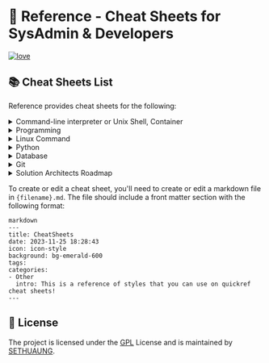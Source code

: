 # 📖 Reference - Cheat Sheets for SysAdmin & Developers

[![love](https://badgen.net/badge/make%20with/love/pink)](#)

## 📚 Cheat Sheets List

Reference provides cheat sheets for the following:

<details>
<summary>Command-line interpreter or Unix Shell, Container </summary>

- [Bash](Bash.md): This is a quick reference cheat sheet to getting started with linux bash shell scripting.
- [Powershell](Powershell.md): This is a cross-platform automation and configuration tool/framework that works well with existing tools and is optimized for dealing with structured data (e.g., JSON, CSV, XML), REST APIs, and object models. It includes a command-line shell, an associated scripting language, and a framework for processing cmdlets.
- [Docker](Docker.md): This is a quick reference cheat sheet to see the options, environment variables, and configuration file for create and run containers, manage images, and customize the Docker CLI.

</details>
<details>
<summary>Programming</summary>

- [Dart](Dart.md): A Dart cheat sheet with the most important concepts, functions, methods, and more. A complete quick reference for beginners.
- [GraphQL](GraphQL.md): This quick reference cheat sheet provides a brief overview of GraphQL.
- [Docker](Docker.md): This is a quick reference cheat sheet for [Docker](https://docs.docker.com/get-started/). And you can find the most common Docker commands here.
- [YAML](YAML.md): This is a quick reference cheat sheet for understanding and writing YAML format configuration files.
- [JavaScript](JavaScript.md): A JavaScript cheat sheet with the most important concepts, functions, methods, and more. A complete quick reference for beginners.
- [JSFuck []()!+](jsfuck): This is an esoteric and educational programming style based on the atomic parts of JavaScript. It uses only six different characters to write and execute code.
- [Python](python.md): The [Python](https://www.python.org/) cheat sheet is a one-page reference sheet for the Python 3 programming language.
- [Go](Go.md): This cheat sheet provided basic syntax and methods to help you using [Go](https://go.dev/).
- [Markdown](Markdown.md): This is a quick reference cheat sheet to the Markdown syntax.
- [Bash](Bash.md): This is a quick reference cheat sheet to getting started with linux bash shell scripting.
- [Kotlin](Kotlin.md)
- [Dart](Dart.md)

</details>

<details>
<summary>Linux Command</summary>

- [Initial Setup](Ubuntu-Server-Initial-Setup.md): This [Initial Setup.md](https://github.com/curl/curl) cheat sheet contains useful commands and required packages/dependencies for new ubuntu server setup.
- [SSH](SSH.md): This quick reference cheat sheet provides various for using SSH.
- [Grep](Grep.md): This cheat sheet is intended to be a quick reminder for the main concepts involved in using the command line program grep and assumes you already understand its usage.
- [Find](find.md): This is a quick reference list of cheat sheet for linux find command, contains common options and examples.
- [Curl](Curl.md): This [Curl](https://github.com/curl/curl) cheat sheet contains commands and examples of some common Curl tricks.
- [Chmod](Chmod.md): This quick reference cheat sheet provides a brief overview of file permissions, and the operation of the chmod command
- [Awk](Awk.md): This is a one page quick reference cheat sheet to the [GNU awk](https://www.gnu.org/software/gawk/manual/gawk.html), which covers commonly used awk expressions and commands.
- [Cron](Cron.md): [Cron](https://en.wikipedia.org/wiki/Cron) is most suitable for scheduling repetitive tasks. Scheduling one-time tasks can be accomplished using the associated at utility.
- [Git](git.md): This cheat sheet summarizes commonly used Git command line instructions for quick reference.
- [Netstat](Netstat.md): This quick reference cheat sheet provides various for using netstat command.
- [Netcat](Netcat.md): This cheat sheet provides various for using Netcat on both Linux and Unix.
</details>

<details>
<summary>Python</summary>

- [Python](python.md): The [Python](https://www.python.org/) cheat sheet is a one-page reference sheet for the Python 3 programming language.
- [Numpy](Numpy.md): [NumPy](https://numpy.org/) is the fundamental package for scientific computing with Python. This cheat sheet is a quick reference for NumPy beginners.
- [PyTorch](PyTorch.md) This is a quick reference list of cheat sheets for PyTorch. See also [PyTorch website](https://pytorch.org/)

</details>

<details>
<summary>Database</summary>

- [PostgreSQL](PostgreSQL.md): The [PostgreSQL](https://www.postgresql.org/docs/current/) cheat sheet provides you with the common PostgreSQL commands and statements.
- [MySQL](MySQL.md): The SQL cheat sheet provides you with the most commonly used SQL statements for your reference.
- [MongoSQL](MongoDB.md): The SQL cheat sheet provides you with the most commonly used SQL statements for your reference.
- [GraphQL](GraphQL.md): This quick reference cheat sheet provides a brief overview of GraphQL.
</details>

<details>
<summary>Git</summary>

- [Github](Github.md): A visual cheat-sheet for the 80 keyboard shortcuts found on Github.com
- [Github CLI](Github CLI.md): A quick reference to Github CLI, an open-source command line tool that enables GitHub on your terminal.
- [Github Actions](Github Actions.md): A quick reference to Github Actions for the automation of software workflows, allowing developers to build, test, and deploy code right from their GitHub repositories.
- [GitLab](GitLab.md): A visual cheat-sheet for the 58 keyboard shortcuts found in GitLab
</details>

<details>
<summary>Solution Architects Roadmap </summary>

- [Roadmap](Solution Architects Roadmap.md): This is a Skills map and Roles & Responsibilities of Solution Architects.
</details>

To create or edit a cheat sheet, you'll need to create or edit a markdown file in `{filename}.md`. The file should include a front matter section with the following format:


```
markdown
---
title: CheatSheets
date: 2023-11-25 18:28:43
icon: icon-style
background: bg-emerald-600
tags:
categories:
- Other
  intro: This is a reference of styles that you can use on quickref cheat sheets!
---
```


## 📃 License

The project is licensed under the [GPL](https://github.com/sethuaung/dev-reference/blob/main/LICENSE) License and is maintained by [SETHUAUNG](https://github.com/sethuaung).
